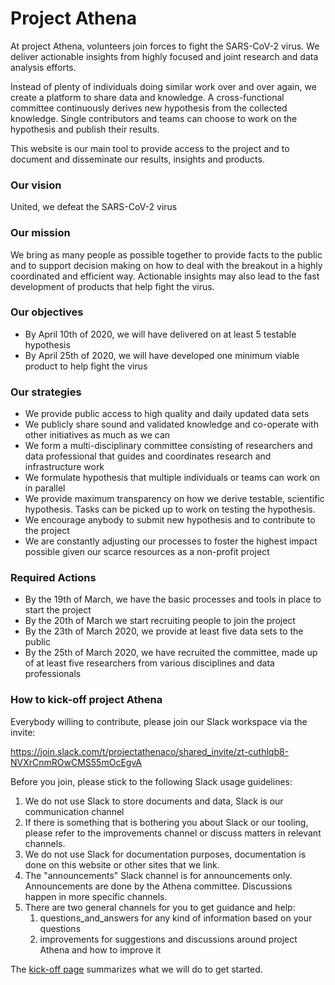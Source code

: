 # Project Athena

At project Athena, volunteers join forces to fight the SARS-CoV-2 virus. We deliver actionable insights from highly focused and joint research and data analysis efforts. 

Instead of plenty of individuals doing similar work over and over again, we create a platform to share data and knowledge. A cross-functional committee continuously derives new hypothesis from the collected knowledge. Single contributors and teams can choose to work on the hypothesis and publish their results. 

This website is our main tool to provide access to the project and to document and disseminate our results, insights and products.
### Our vision

United, we defeat the SARS-CoV-2 virus

### Our mission

We bring as many people as possible together to provide facts to the public and to support decision making on how to deal with the breakout in a highly coordinated and efficient way. Actionable insights may also lead to the fast development of products that help fight the virus.

### Our objectives

- By April 10th of 2020, we will have delivered on at least 5 testable hypothesis
- By April 25th of 2020, we will have developed one minimum viable product to help fight the virus

### Our strategies

- We provide public access to high quality and daily updated data sets
- We publicly share sound and validated knowledge and co-operate with other initiatives as much as we can 
- We form a multi-disciplinary committee consisting of researchers and data professional that guides and coordinates research and infrastructure work
- We formulate hypothesis that multiple individuals or teams can work on in parallel
- We provide maximum transparency on how we derive testable, scientific hypothesis. Tasks can be picked up to work on testing the hypothesis.
- We encourage anybody to submit new hypothesis and to contribute to the project
- We are constantly adjusting our processes to foster the highest impact possible given our scarce resources as a non-profit project

### Required Actions

- By the 19th of March, we have the basic processes and tools in place to start the project
- By the 20th of March we start recruiting people to join the project
- By the 23th of March 2020, we provide at least five data sets to the public
- By the 25th of March 2020, we have recruited the committee, made up of at least five researchers from various disciplines and data professionals

### How to kick-off project Athena

Everybody willing to contribute, please join our Slack workspace via the invite:

https://join.slack.com/t/projectathenaco/shared_invite/zt-cuthlqb8-NVXrCnmROwCMS55mOcEgvA

Before you join, please stick to the following Slack usage guidelines:

1. We do not use Slack to store documents and data, Slack is our communication channel
2. If there is something that is bothering you about Slack or our tooling, please refer to the improvements channel or discuss matters in relevant channels.
3. We do not use Slack for documentation purposes, documentation is done on this website or other sites that we link.
4. The "announcements" Slack channel is for announcements only. Announcements are done by the Athena committee. Discussions happen in more specific channels. 
5. There are two general channels for you to get guidance and help:
    1. questions_and_answers for any kind of information based on your questions 
    2. improvements for suggestions and discussions around project Athena and how to improve it
 

The [kick-off page](kick-off.md) summarizes what we will do to get started.

